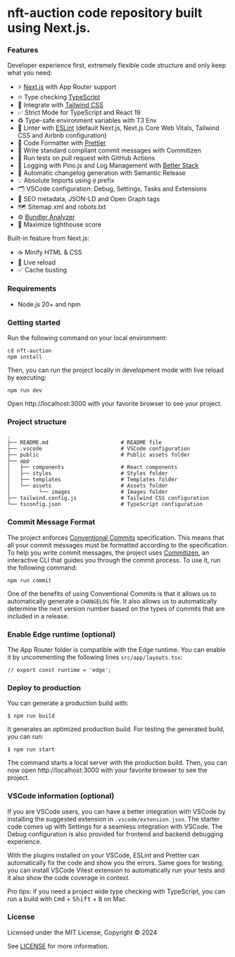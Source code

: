 # nft-auction code repository built using Next.js.

### Features

Developer experience first, extremely flexible code structure and only keep what you need:

- ⚡ [Next.js](https://nextjs.org) with App Router support
- 🔥 Type checking [TypeScript](https://www.typescriptlang.org)
- 💎 Integrate with [Tailwind CSS](https://tailwindcss.com)
- ✅ Strict Mode for TypeScript and React 19
- ♻️ Type-safe environment variables with T3 Env
- 📏 Linter with [ESLint](https://eslint.org) (default Next.js, Next.js Core Web Vitals, Tailwind CSS and Airbnb configuration)
- 💖 Code Formatter with [Prettier](https://prettier.io)
- 📓 Write standard compliant commit messages with Commitizen
- 👷 Run tests on pull request with GitHub Actions
- 📝 Logging with Pino.js and Log Management with [Better Stack](https://betterstack.com)
- 🎁 Automatic changelog generation with Semantic Release
- 💡 Absolute Imports using `@` prefix
- 🗂 VSCode configuration: Debug, Settings, Tasks and Extensions
- 🤖 SEO metadata, JSON-LD and Open Graph tags
- 🗺️ Sitemap.xml and robots.txt
- ⚙️ [Bundler Analyzer](https://www.npmjs.com/package/@next/bundle-analyzer)
- 💯 Maximize lighthouse score

Built-in feature from Next.js:

- ☕ Minify HTML & CSS
- 💨 Live reload
- ✅ Cache busting

### Requirements

- Node.js 20+ and npm

### Getting started

Run the following command on your local environment:

```shell
cd nft-auction
npm install
```

Then, you can run the project locally in development mode with live reload by executing:

```shell
npm run dev
```

Open http://localhost:3000 with your favorite browser to see your project.

### Project structure

```shell
.
├── README.md                       # README file
├── .vscode                         # VSCode configuration
├── public                          # Public assets folder
├── app
│   ├── components                  # React components
│   ├── styles                      # Styles folder
│   ├── templates                   # Templates folder
│   └── assets                      # Assets folder
│         └── images                # Images folder
├── tailwind.config.js              # Tailwind CSS configuration
└── tsconfig.json                   # TypeScript configuration
```

### Commit Message Format

The project enforces [Conventional Commits](https://www.conventionalcommits.org/) specification. This means that all your commit messages must be formatted according to the specification. To help you write commit messages, the project uses [Commitizen](https://github.com/commitizen/cz-cli), an interactive CLI that guides you through the commit process. To use it, run the following command:

```shell
npm run commit
```

One of the benefits of using Conventional Commits is that it allows us to automatically generate a `CHANGELOG` file. It also allows us to automatically determine the next version number based on the types of commits that are included in a release.

### Enable Edge runtime (optional)

The App Router folder is compatible with the Edge runtime. You can enable it by uncommenting the following lines `src/app/layouts.tsx`:

```tsx
// export const runtime = 'edge';
```

### Deploy to production

You can generate a production build with:

```shell
$ npm run build
```

It generates an optimized production build. For testing the generated build, you can run:

```shell
$ npm run start
```

The command starts a local server with the production build. Then, you can now open http://localhost:3000 with your favorite browser to see the project.

### VSCode information (optional)

If you are VSCode users, you can have a better integration with VSCode by installing the suggested extension in `.vscode/extension.json`. The starter code comes up with Settings for a seamless integration with VSCode. The Debug configuration is also provided for frontend and backend debugging experience.

With the plugins installed on your VSCode, ESLint and Prettier can automatically fix the code and show you the errors. Same goes for testing, you can install VSCode Vitest extension to automatically run your tests and it also show the code coverage in context.

Pro tips: if you need a project wide type checking with TypeScript, you can run a build with <kbd>Cmd</kbd> + <kbd>Shift</kbd> + <kbd>B</kbd> on Mac.

### License

Licensed under the MIT License, Copyright © 2024

See [LICENSE](LICENSE) for more information.